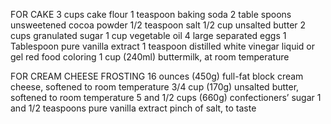FOR CAKE
3 cups cake flour
1 teaspoon baking soda
2 table spoons unsweetened cocoa powder
1/2 teaspoon salt
1/2 cup unsalted butter 
2 cups granulated sugar
1 cup vegetable oil
4 large separated eggs
1 Tablespoon pure vanilla extract
1 teaspoon distilled white vinegar
liquid or gel red food coloring
1 cup (240ml) buttermilk, at room temperature

FOR CREAM CHEESE FROSTING
16 ounces (450g) full-fat block cream cheese, softened to room temperature
3/4 cup (170g) unsalted butter, softened to room temperature
5 and 1/2 cups (660g) confectioners’ sugar
1 and 1/2 teaspoons pure vanilla extract
pinch of salt, to taste